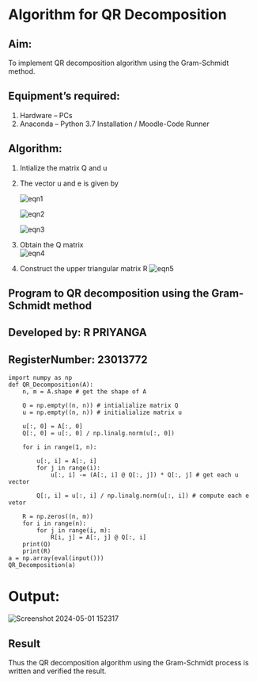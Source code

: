 # Algorithm for QR Decomposition
## Aim:
To implement QR decomposition algorithm using the Gram-Schmidt method.
## Equipment’s required:
1.	Hardware – PCs
2.	Anaconda – Python 3.7 Installation / Moodle-Code Runner
## Algorithm:
1.	Intialize the matrix Q and u
2.	The vector u and e is given by

    ![eqn1](./ex4.jpg)

    ![eqn2](./ex6.jpg)

    ![eqn3](./ex3.jpg)

3.	Obtain the Q matrix   
    ![eqn4](./ex1.jpg)
4.	Construct the upper triangular matrix R
    ![eqn5](./ex2.jpg)



##  Program to QR decomposition using the Gram-Schmidt method
## Developed by: R PRIYANGA
## RegisterNumber: 23013772
```
import numpy as np
def QR_Decomposition(A):
    n, m = A.shape # get the shape of A
    
    Q = np.empty((n, n)) # intialialize matrix Q
    u = np.empty((n, n)) # initialialize matrix u
     
    u[:, 0] = A[:, 0]
    Q[:, 0] = u[:, 0] / np.linalg.norm(u[:, 0])
    
    for i in range(1, n):
        
        u[:, i] = A[:, i]
        for j in range(i):
            u[:, i] -= (A[:, i] @ Q[:, j]) * Q[:, j] # get each u vector
            
        Q[:, i] = u[:, i] / np.linalg.norm(u[:, i]) # compute each e vetor
        
    R = np.zeros((n, m))
    for i in range(n):
        for j in range(i, m):
            R[i, j] = A[:, j] @ Q[:, i]
    print(Q)
    print(R)
a = np.array(eval(input()))
QR_Decomposition(a)
```
# Output:
![Screenshot 2024-05-01 152317](https://github.com/23002027/QRdecomposition/assets/139752981/82b974bf-c18f-442f-bb25-993e7c126436)

## Result
Thus the QR decomposition algorithm using the Gram-Schmidt process is written and verified the result.
